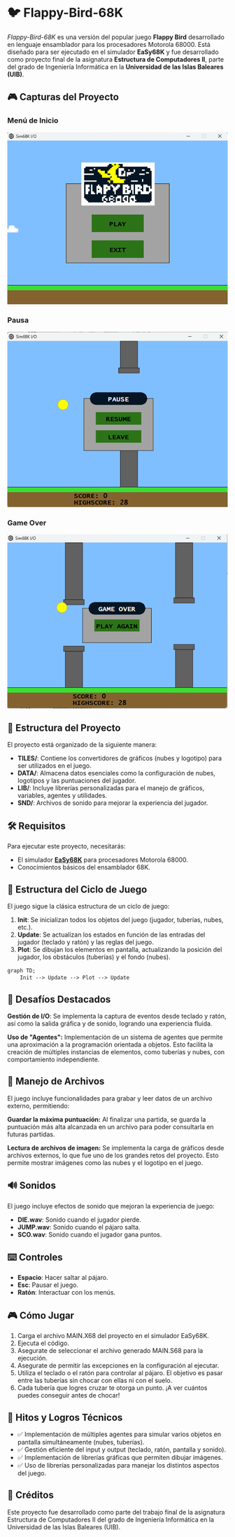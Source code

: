 # 🐦 Flappy-Bird-68K

*Flappy-Bird-68K* es una versión del popular juego **Flappy Bird** desarrollado en lenguaje ensamblador para los procesadores Motorola 68000. Está diseñado para ser ejecutado en el simulador **EaSy68K** y fue desarrollado como proyecto final de la asignatura **Estructura de Computadores II**, parte del grado de Ingeniería Informática en la **Universidad de las Islas Baleares (UIB)**.

## 🎮 Capturas del Proyecto

### Menú de Inicio
  ![Menú de Inicio](CAPTURAS/MENU.png)

### Pausa
  ![Pantalla de Pausa](CAPTURAS/PAUSE.png)

### Game Over
  ![Pantalla de Game Over](CAPTURAS/GOVER.png)

## 📂 Estructura del Proyecto

El proyecto está organizado de la siguiente manera:

- **TILES/**: Contiene los convertidores de gráficos (nubes y logotipo) para ser utilizados en el juego.
- **DATA/**: Almacena datos esenciales como la configuración de nubes, logotipos y las puntuaciones del jugador.
- **LIB/**: Incluye librerías personalizadas para el manejo de gráficos, variables, agentes y utilidades.
- **SND/**: Archivos de sonido para mejorar la experiencia del jugador.

## 🛠️ Requisitos

Para ejecutar este proyecto, necesitarás:

- El simulador [**EaSy68K**](http://www.easy68k.com/) para procesadores Motorola 68000.
- Conocimientos básicos del ensamblador 68K.

## 🚀 Estructura del Ciclo de Juego

El juego sigue la clásica estructura de un ciclo de juego:

1. **Init**: Se inicializan todos los objetos del juego (jugador, tuberías, nubes, etc.).
2. **Update**: Se actualizan los estados en función de las entradas del jugador (teclado y ratón) y las reglas del juego.
3. **Plot**: Se dibujan los elementos en pantalla, actualizando la posición del jugador, los obstáculos (tuberías) y el fondo (nubes).

```mermaid
graph TD;
    Init --> Update --> Plot --> Update
```

## 🌟 Desafíos Destacados

**Gestión de I/O**:
Se implementa la captura de eventos desde teclado y ratón, así como la salida gráfica y de sonido, logrando una experiencia fluida.

**Uso de "Agentes":**
Implementación de un sistema de agentes que permite una aproximación a la programación orientada a objetos. Esto facilita la creación de múltiples instancias de elementos, como tuberías y nubes, con comportamiento independiente.

## 📁 Manejo de Archivos
El juego incluye funcionalidades para grabar y leer datos de un archivo externo, permitiendo:

**Guardar la máxima puntuación:**
Al finalizar una partida, se guarda la puntuación más alta alcanzada en un archivo para poder consultarla en futuras partidas.

**Lectura de archivos de imagen:**
Se implementa la carga de gráficos desde archivos externos, lo que fue uno de los grandes retos del proyecto. Esto permite mostrar imágenes como las nubes y el logotipo en el juego.


## 🔊 Sonidos
El juego incluye efectos de sonido que mejoran la experiencia de juego:

- **DIE.wav**: Sonido cuando el jugador pierde.
- **JUMP.wav**: Sonido cuando el pájaro salta.
- **SCO.wav**: Sonido cuando el jugador gana puntos.

## ⌨️ Controles
- **Espacio**: Hacer saltar al pájaro.
- **Esc**: Pausar el juego.
- **Ratón**: Interactuar con los menús.

## 🎮 Cómo Jugar
1. Carga el archivo MAIN.X68 del proyecto en el simulador EaSy68K.
2. Ejecuta el código.
3. Asegurate de seleccionar el archivo generado MAIN.S68 para la ejecución.
4. Asegurate de permitir las excepciones en la configuración al ejecutar.
5. Utiliza el teclado o el ratón para controlar al pájaro. El objetivo es pasar entre las tuberías sin chocar con ellas ni con el suelo.
6. Cada tubería que logres cruzar te otorga un punto. ¡A ver cuántos puedes conseguir antes de chocar!

## 🚩 Hitos y Logros Técnicos
- ✅ Implementación de múltiples agentes para simular varios objetos en pantalla simultáneamente (nubes, tuberías).
- ✅ Gestión eficiente del input y output (teclado, ratón, pantalla y sonido).
- ✅ Implementación de librerías gráficas que permiten dibujar imágenes.
- ✅ Uso de librerías personalizadas para manejar los distintos aspectos del juego.

## 📜 Créditos
Este proyecto fue desarrollado como parte del trabajo final de la asignatura Estructura de Computadores II del grado de Ingeniería Informática en la Universidad de las Islas Baleares (UIB).